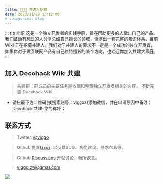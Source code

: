 ```yaml
---
title: 👩🏻‍💻 共建人招募
date: 2023/11/29 13:12:00
# categories: Blog
---
```

::: tip 介绍
这是一个独立开发者的实践手册，旨在帮助更多的人做出自己的产品。我们鼓励有想法的人分享总结自己擅长的领域，沉淀出一套完整的知识体系，目前 Wiki 正在招募共建人，我们对于共建人的要求不一定是一个成功的独立开发者，如果你对于做互联网产品有自己独特擅长的某个方向，也欢迎你加入共建大家庭。
:::

## 加入 Decohack Wiki 共建

> 共建群：群成员的主要任务是收集和整理独立开发者相关的内容， 不断完善 Decohack Wiki.

* 请扫最下方二维码(或搜索账号：viggoz)添加微信，并在申请原因中备注： Decohack 共建-您的称呼；

## 联系方式

> Twitter: [@viggo](https://x.com/decohack)

> Github 提交[Issue](https://github.com/Decohack/Decohack-Wiki/issues): 以反馈BUG、功能建议、寻求帮助等。

> Github [Discussions](https://github.com/Decohack/Decohack-Wiki/discussions):开帖讨论，畅所欲言。

> viggo.zw@gmail.com

![](/wechat.png)